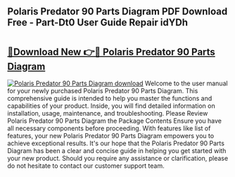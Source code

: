 ## Polaris Predator 90 Parts Diagram PDF Download Free - Part-Dt0 User Guide Repair idYDh

# <h2><a href="http://dfi1mb.blite.top/?on=Polaris+Predator+90+Parts+Diagram">🔗Download New 👉🔴 Polaris Predator 90 Parts Diagram</a></h2>

[![Polaris Predator 90 Parts Diagram download](https://i.imgur.com/lujVjoI.png)](http://dfi1mb.blite.top/?on=Polaris+Predator+90+Parts+Diagram)
Welcome to the user manual for your newly purchased Polaris Predator 90 Parts Diagram. This comprehensive guide is intended to help you master the functions and capabilities of your product. Inside, you will find detailed information on installation, usage, maintenance, and troubleshooting. Please Review Polaris Predator 90 Parts Diagram the Package Contents Ensure you have all necessary components before proceeding. With features like list of features, your new Polaris Predator 90 Parts Diagram empowers you to achieve exceptional results. It's our hope that the Polaris Predator 90 Parts Diagram has been a clear and concise guide in helping you get started with your new product. Should you require any assistance or clarification, please do not hesitate to contact our customer support team.
